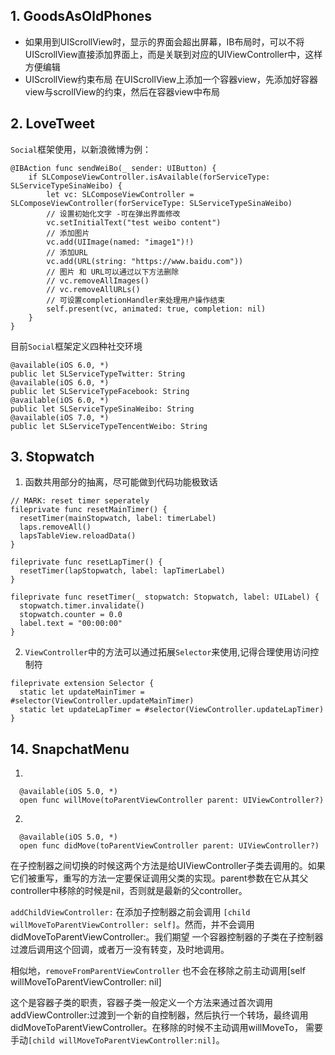 ## 1. GoodsAsOldPhones
* 如果用到UIScrollView时，显示的界面会超出屏幕，IB布局时，可以不将UIScrollView直接添加界面上，而是关联到对应的UIViewController中，这样方便编辑
* UIScrollView约束布局 在UIScrollView上添加一个容器view，先添加好容器view与scrollView的约束，然后在容器view中布局

## 2. LoveTweet
`Social`框架使用，以新浪微博为例：

```Objc
@IBAction func sendWeiBo(_ sender: UIButton) {
    if SLComposeViewController.isAvailable(forServiceType: SLServiceTypeSinaWeibo) {
        let vc: SLComposeViewController = SLComposeViewController(forServiceType: SLServiceTypeSinaWeibo)
        // 设置初始化文字 -可在弹出界面修改
        vc.setInitialText("test weibo content")
        // 添加图片
        vc.add(UIImage(named: "image1")!)
        // 添加URL
        vc.add(URL(string: "https://www.baidu.com"))
        // 图片 和 URL可以通过以下方法删除
        // vc.removeAllImages()
        // vc.removeAllURLs()
        // 可设置completionHandler来处理用户操作结束
        self.present(vc, animated: true, completion: nil)
    }
}

```  
目前`Social`框架定义四种社交环境

```Objc
@available(iOS 6.0, *)
public let SLServiceTypeTwitter: String
@available(iOS 6.0, *)
public let SLServiceTypeFacebook: String
@available(iOS 6.0, *)
public let SLServiceTypeSinaWeibo: String
@available(iOS 7.0, *)
public let SLServiceTypeTencentWeibo: String
```  
## 3. Stopwatch  
1. 函数共用部分的抽离，尽可能做到代码功能极致话
  ```Objc
  // MARK: reset timer seperately
  fileprivate func resetMainTimer() {
    resetTimer(mainStopwatch, label: timerLabel)
    laps.removeAll()
    lapsTableView.reloadData()
  }

  fileprivate func resetLapTimer() {
    resetTimer(lapStopwatch, label: lapTimerLabel)
  }

  fileprivate func resetTimer(_ stopwatch: Stopwatch, label: UILabel) {
    stopwatch.timer.invalidate()
    stopwatch.counter = 0.0
    label.text = "00:00:00"
  }
  ```
2. `ViewController`中的方法可以通过拓展`Selector`来使用,记得合理使用访问控制符
  ```Objc
  fileprivate extension Selector {
    static let updateMainTimer = #selector(ViewController.updateMainTimer)
    static let updateLapTimer = #selector(ViewController.updateLapTimer)
  }
  ```
## 14. SnapchatMenu

  1.
  ```
    @available(iOS 5.0, *)
    open func willMove(toParentViewController parent: UIViewController?)
  ```
  2.
  ```
    @available(iOS 5.0, *)
    open func didMove(toParentViewController parent: UIViewController?)
  ```
  在子控制器之间切换的时候这两个方法是给UIViewController子类去调用的。如果它们被重写，重写的方法一定要保证调用父类的实现。parent参数在它从其父controller中移除的时候是nil，否则就是最新的父controller。

  `addChildViewController:` 在添加子控制器之前会调用 `[child willMoveToParentViewController: self]`。然而，并不会调用 didMoveToParentViewController:。我们期望 一个容器控制器的子类在子控制器过渡后调用这个回调，或者万一没有转变，及时地调用。

  相似地，`removeFromParentViewController` 也不会在移除之前主动调用[self willMoveToParentViewController: nil]

  这个是容器子类的职责，容器子类一般定义一个方法来通过首次调用addViewController:过渡到一个新的自控制器，然后执行一个转场，最终调用didMoveToParentViewController。在移除的时候不主动调用willMoveTo， 需要手动`[child willMoveToParentViewController:nil]`。
